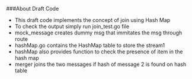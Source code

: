 ###About Draft Code 

- This draft code implements the concept of join using Hash Map
- To check the output simply run join_test.go file 
- mock_message creates dummy msg that immitates the msg through route
- hashMap.go contains the HashMap table to store the stream1
- hashMap also provides function to check the presence of item in the 
hash map
- merger joins the two messages if hash of message 2 is found on hash table

